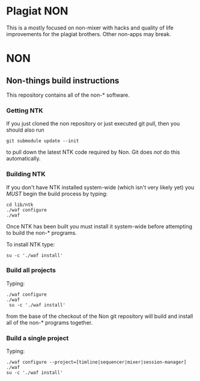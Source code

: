 # Plagiat NON

This is a mostly focused on non-mixer with hacks and quality of life improvements for the plagiat brothers. Other non-apps may break.


# NON

## Non-things build instructions

This repository contains all of the non-* software.

### Getting NTK

If you just cloned the non repository or just executed git pull, then
you should also run

```
git submodule update --init
```

to pull down the latest NTK code required by Non. Git does *not* do
this automatically.

### Building NTK

If you don't have NTK installed system-wide (which isn't very likely
yet) you *MUST* begin the build process by typing:

```
cd lib/ntk
./waf configure
./waf
```

Once NTK has been built you must install it system-wide before
attempting to build the non-* programs.

To install NTK type:

```
su -c './waf install'
```

### Build all projects

Typing:

```
./waf configure
./waf
 su -c './waf install'
```
    
from the base of the checkout of the Non git repository will build and
install all of the non-* programs together.

### Build a single project

Typing:

```
./waf configure --project=[timline|sequencer|mixer|session-manager]
./waf
su -c './waf install'
```

